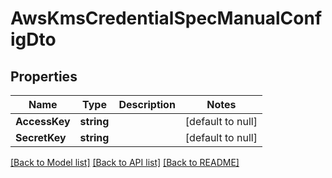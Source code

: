 # AwsKmsCredentialSpecManualConfigDto

## Properties
Name | Type | Description | Notes
------------ | ------------- | ------------- | -------------
**AccessKey** | **string** |  | [default to null]
**SecretKey** | **string** |  | [default to null]

[[Back to Model list]](../README.md#documentation-for-models) [[Back to API list]](../README.md#documentation-for-api-endpoints) [[Back to README]](../README.md)


